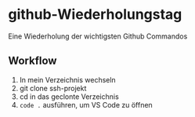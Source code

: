 # github-Wiederholungstag
Eine Wiederholung der wichtigsten Github Commandos

## Workflow
1. In mein Verzeichnis wechseln
2. git clone ssh-projekt
3. cd in das geclonte Verzeichnis
4. `code .` ausführen, um VS Code zu öffnen
